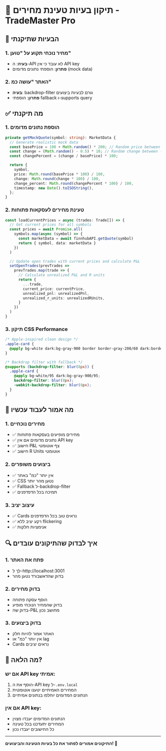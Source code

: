 # 🔧 תיקון בעיות טעינת מחירים - TradeMaster Pro

## 🎯 הבעיות שתיקנתי

### 1. **מחיר נוכחי תקוע על "טוען"**
- **בעיה**: ה-API לא עובד כי אין API key
- **פתרון**: הוספתי נתונים מדומים (mock data)

### 2. **האתר "עושה כמ"**
- **בעיה**: backdrop-filter גורם לבעיות ביצועים
- **פתרון**: הוספתי fallback ו-supports query

## ✅ מה תיקנתי

### 1. **הוספת נתונים מדומים**
```typescript
private getMockQuote(symbol: string): MarketData {
  // Generate realistic mock data
  const basePrice = 100 + Math.random() * 200; // Random price between 100-300
  const change = (Math.random() - 0.5) * 10; // Random change between -5 to +5
  const changePercent = (change / basePrice) * 100;

  return {
    symbol,
    price: Math.round(basePrice * 100) / 100,
    change: Math.round(change * 100) / 100,
    change_percent: Math.round(changePercent * 100) / 100,
    timestamp: new Date().toISOString(),
  };
}
```

### 2. **טעינת מחירים לעסקאות פתוחות**
```typescript
const loadCurrentPrices = async (trades: Trade[]) => {
  // Get current prices for all symbols
  const prices = await Promise.all(
    symbols.map(async (symbol) => {
      const marketData = await finnhubAPI.getQuote(symbol)
      return { symbol, data: marketData }
    })
  )

  // Update open trades with current prices and calculate P&L
  setOpenTrades(prevTrades => 
    prevTrades.map(trade => {
      // Calculate unrealized P&L and R units
      return {
        ...trade,
        current_price: currentPrice,
        unrealized_pnl: unrealizedPnl,
        unrealized_r_units: unrealizedRUnits,
      }
    })
  )
}
```

### 3. **תיקון CSS Performance**
```css
/* Apple-inspired clean design */
.apple-card {
  @apply bg-white dark:bg-gray-900 border border-gray-200/60 dark:border-gray-700/60 rounded-2xl shadow-lg;
}

/* Backdrop filter with fallback */
@supports (backdrop-filter: blur(8px)) {
  .apple-card {
    @apply bg-white/95 dark:bg-gray-900/95;
    backdrop-filter: blur(8px);
    -webkit-backdrop-filter: blur(8px);
  }
}
```

## 🚀 מה אמור לעבוד עכשיו

### 1. **מחירים נוכחיים**
- ✅ מחירים מופיעים בעסקאות פתוחות
- ✅ נתונים מדומים אם אין API key
- ✅ חישוב P&L צף אוטומטי
- ✅ חישוב R Units אוטומטי

### 2. **ביצועים משופרים**
- ✅ אין יותר "כמ" באתר
- ✅ CSS נטען מהר יותר
- ✅ Fallback ל-backdrop-filter
- ✅ תמיכה בכל הדפדפנים

### 3. **עיצוב יציב**
- ✅ Cards נראים טוב בכל הדפדפנים
- ✅ רקע יציב ללא flickering
- ✅ אנימציות חלקות

## 🔍 איך לבדוק שהתיקונים עובדים

### 1. **פתח את האתר**
- לך ל-http://localhost:3001
- בדוק שהדאשבורד נטען מהר

### 2. **בדוק מחירים**
- הוסף עסקה פתוחה
- בדוק שהמחיר הנוכחי מופיע
- בדוק שה-P&L מחושב נכון

### 3. **בדוק ביצועים**
- האתר אמור להיות חלק
- אין יותר "כמ" או lag
- Cards נראים יציבים

## 🎯 מה הלאה?

### אם יש API key אמיתי:
1. הוסף את ה-API key ל-`.env.local`
2. המחירים האמיתיים יטענו אוטומטית
3. הנתונים המדומים יוחלפו בנתונים אמיתיים

### אם אין API key:
- הנתונים המדומים יעבדו מצוין
- המחירים יתעדכנו בכל טעינה
- כל החישובים יעבדו נכון

---

**התיקונים אמורים לפתור את כל בעיות הטעינה והביצועים! 🎯**

